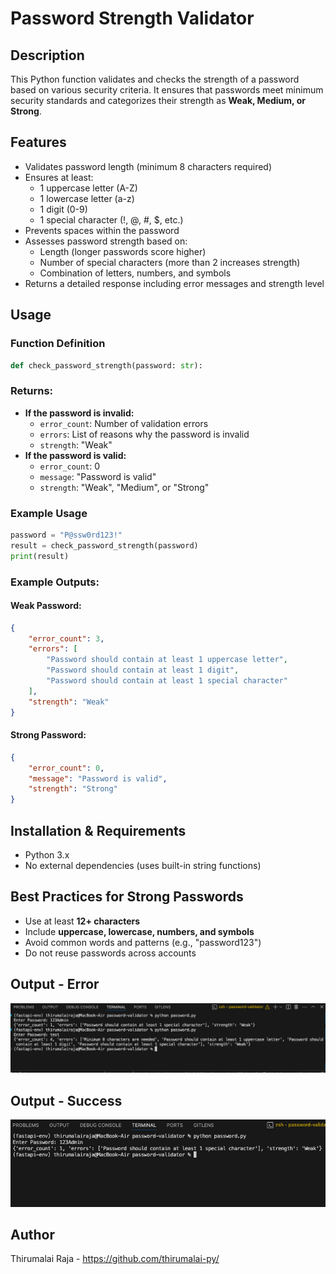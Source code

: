 # Password Strength Validator

## Description
This Python function validates and checks the strength of a password based on various security criteria. It ensures that passwords meet minimum security standards and categorizes their strength as **Weak, Medium, or Strong**.

## Features
- Validates password length (minimum 8 characters required)
- Ensures at least:
  - 1 uppercase letter (A-Z)
  - 1 lowercase letter (a-z)
  - 1 digit (0-9)
  - 1 special character (!, @, #, $, etc.)
- Prevents spaces within the password
- Assesses password strength based on:
  - Length (longer passwords score higher)
  - Number of special characters (more than 2 increases strength)
  - Combination of letters, numbers, and symbols
- Returns a detailed response including error messages and strength level

## Usage
### Function Definition
```python
def check_password_strength(password: str):
```
### Returns:
- **If the password is invalid:**
  - `error_count`: Number of validation errors
  - `errors`: List of reasons why the password is invalid
  - `strength`: "Weak"
- **If the password is valid:**
  - `error_count`: 0
  - `message`: "Password is valid"
  - `strength`: "Weak", "Medium", or "Strong"

### Example Usage
```python
password = "P@ssw0rd123!"
result = check_password_strength(password)
print(result)
```
### Example Outputs:
#### Weak Password:
```json
{
    "error_count": 3,
    "errors": [
        "Password should contain at least 1 uppercase letter",
        "Password should contain at least 1 digit",
        "Password should contain at least 1 special character"
    ],
    "strength": "Weak"
}
```
#### Strong Password:
```json
{
    "error_count": 0,
    "message": "Password is valid",
    "strength": "Strong"
}
```

## Installation & Requirements
- Python 3.x
- No external dependencies (uses built-in string functions)

## Best Practices for Strong Passwords
- Use at least **12+ characters**
- Include **uppercase, lowercase, numbers, and symbols**
- Avoid common words and patterns (e.g., "password123")
- Do not reuse passwords across accounts

## Output - Error

![alt text](media/error.png)

## Output - Success

![alt text](media/success.png)

## Author
Thirumalai Raja - https://github.com/thirumalai-py/

